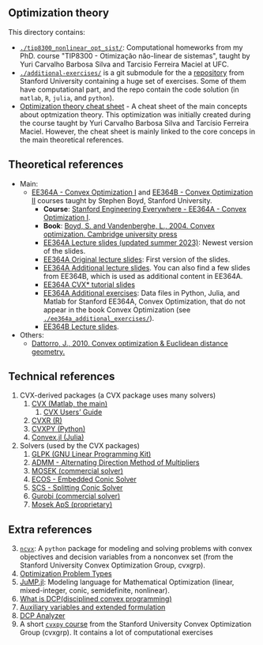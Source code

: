 ## Optimization theory

This directory contains:
- [`./tip8300_nonlinear_opt_sist/`](./tip8300_nonlinear_opt_sist): Computational homeworks from my PhD. course "TIP8300 - Otimização não-linear de sistemas", taught by Yuri Carvalho Barbosa Silva and Tarcisio Ferreira Maciel at UFC.
- [`./additional-exercises/`](./ee364a_additional_exercises) is a git submodule for the a [repository][20] from Stanford University containing a huge set of exercises. Some of them have computational part, and the repo contain the code solution (in `matlab`, `R`, `julia`, and `python`).
- [Optimization theory cheat sheet](./opt_cheatsheet) - A cheat sheet of the main concepts about optmization theory. This optimization was initially created during the course taught by Yuri Carvalho Barbosa Silva and Tarcísio Ferreira Maciel. However, the cheat sheet is mainly linked to the core conceps in the main theoretical references.

## Theoretical references
- Main:
    - [EE364A - Convex Optimization I][30] and [EE364B - Convex Optimization II][25] courses taught by Stephen Boyd, Stanford University.
        - **Course**: [Stanford Engineering Everywhere - EE364A - Convex Optimization I][22].
        - **Book**: [Boyd, S. and Vandenberghe, L., 2004. Convex optimization. Cambridge university press][23]
        - [EE364A Lecture slides (updated summer 2023)][27]: Newest version of the slides.
        - [EE364A Original lecture slides][28]: First version of the slides.
        - [EE364A Additional lecture slides][29]. You can also find a few slides from EE364B, which is used as additional content in EE364A.
        - [EE364A CVX* tutorial slides][29]
        - [EE364A Additional exercises][21]: Data files in Python, Julia, and Matlab for Stanford EE364A, Convex Optimization, that do not appear in the book Convex Optimization (see [`./ee364a_additional_exercises/`](./ee364a_additional_exercises)).
        - [EE364B Lecture slides][31].
- Others:
    - [Dattorro, J., 2010. Convex optimization & Euclidean distance geometry.][24]


## Technical references

1. CVX-derived packages (a CVX package uses many solvers)
    1. [CVX (Matlab, the main)][8]
        1. [CVX Users’ Guide][12]
    2. [CVXR (R)][9]
    3. [CVXPY (Python)][10]
    4. [Convex.jl (Julia)][11]
2. Solvers (used by the CVX packages)
    1. [GLPK (GNU Linear Programming Kit)][1]
    2. [ADMM - Alternating Direction Method of Multipliers][2]
    3. [MOSEK (commercial solver)][3]
    4. [ECOS - Embedded Conic Solver][4]
    5. [SCS - Splitting Conic Solver][5]
    6. [Gurobi (commercial solver)][6]
    7. [Mosek ApS (proprietary)][7]

## Extra references

3. [`ncvx`][18]: A `python` package for modeling and solving problems with convex objectives and decision variables from a nonconvex set (from the Stanford University Convex Optimization Group, cvxgrp).
4. [Optimization Problem Types][16]
5. [JuMP.jl][21]: Modeling language for Mathematical Optimization (linear, mixed-integer, conic, semidefinite, nonlinear). 
6. [What is DCP(disciplined convex programming)][13]
7. [Auxiliary variables and extended formulation][14]
8. [DCP Analyzer][15]
9. A short [`cvxpy` course][19] from the Stanford University Convex Optimization Group (cvxgrp). It contains a lot of computational exercises

[1]: https://www.gnu.org/software/glpk/
[2]: https://stanford.edu/~boyd/admm.html
[3]: https://en.wikipedia.org/wiki/MOSEK
[4]: https://github.com/embotech/ecos
[5]: https://www.cvxgrp.org/scs/
[6]: https://www.gurobi.com/
[7]: https://www.mosek.com/
[8]: http://cvxr.com/
[9]: https://cran.r-project.org/web/packages/CVXR/vignettes/cvxr_intro.html#:~:text=CVXR%20is%20an%20R%20package,form%20required%20by%20most%20solvers.
[10]: https://www.cvxpy.org/
[11]: https://jump.dev/Convex.jl/stable/
[12]: http://cvxr.com/cvx/doc/index.html
[13]: http://cvxr.com/cvx/doc/intro.html#what-is-disciplined-convex-programming
[14]: https://jump.dev/Convex.jl/stable/#Extended-formulations-and-the-DCP-ruleset
[15]: https://dcp.stanford.edu/analyzer
[16]: https://neos-guide.org/guide/types/
[18]: https://github.com/cvxgrp/ncvx
[19]: https://github.com/cvxgrp/cvx_short_course/
[20]: https://github.com/cvxgrp/cvxbook_additional_exercises/
[21]: https://github.com/jump-dev/JuMP.jl
[22]: https://see.stanford.edu/Course/EE364A
[23]: https://web.stanford.edu/~boyd/cvxbook/bv_cvxbook.pdf
[24]: https://www.convexoptimization.com/TOOLS/0976401304_v2011.04.25.pdf
[25]: https://web.stanford.edu/class/ee364b
[26]: https://web.stanford.edu/~boyd/cvxbook/
[27]: https://web.stanford.edu/~boyd/cvxbook/bv_cvxslides.pdf
[28]: https://web.stanford.edu/~boyd/cvxbook/bv_cvxslides_original.pdf
[29]: https://web.stanford.edu/class/ee364a/lectures.html
[30]: https://web.stanford.edu/class/ee364a
[31]: https://web.stanford.edu/class/ee364b/lectures.html
